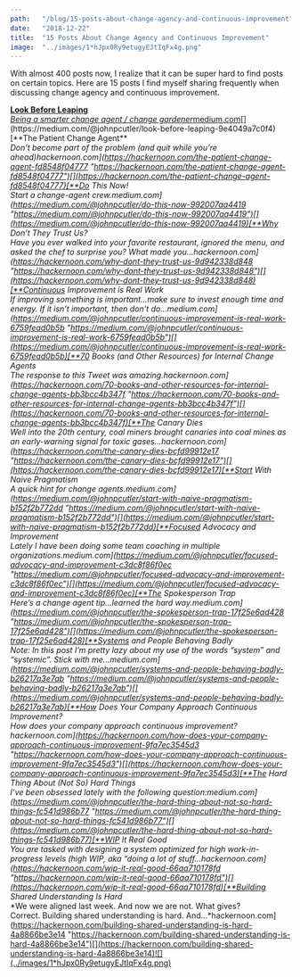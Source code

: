 ```yaml
---
path:	"/blog/15-posts-about-change-agency-and-continuous-improvement"
date:	"2018-12-22"
title:	"15 Posts About Change Agency and Continuous Improvement"
image:	"../images/1*hJpx0Ry9etugyEJtIqFx4g.png"
---
```


With almost 400 posts now, I realize that it can be super hard to find posts on certain topics. Here are 15 posts I find myself sharing frequently when discussing change agency and continuous improvement.

[**Look Before Leaping**  
*Being a smarter change agent / change gardener*medium.com](https://medium.com/@johnpcutler/look-before-leaping-9e4049a7c0f4 "https://medium.com/@johnpcutler/look-before-leaping-9e4049a7c0f4")[](https://medium.com/@johnpcutler/look-before-leaping-9e4049a7c0f4)[**The Patient Change Agent**  
*Don’t become part of the problem (and quit while you’re ahead)*hackernoon.com](https://hackernoon.com/the-patient-change-agent-fd8548f04777 "https://hackernoon.com/the-patient-change-agent-fd8548f04777")[](https://hackernoon.com/the-patient-change-agent-fd8548f04777)[**Do This Now!**  
*Start a change-agent crew.*medium.com](https://medium.com/@johnpcutler/do-this-now-992007aa4419 "https://medium.com/@johnpcutler/do-this-now-992007aa4419")[](https://medium.com/@johnpcutler/do-this-now-992007aa4419)[**Why Don’t They Trust Us?**  
*Have you ever walked into your favorite restaurant, ignored the menu, and asked the chef to surprise you? What made you…*hackernoon.com](https://hackernoon.com/why-dont-they-trust-us-9d942338d848 "https://hackernoon.com/why-dont-they-trust-us-9d942338d848")[](https://hackernoon.com/why-dont-they-trust-us-9d942338d848)[**Continuous Improvement is Real Work**  
*If improving something is important…make sure to invest enough time and energy. If it isn’t important, then don’t do…*medium.com](https://medium.com/@johnpcutler/continuous-improvement-is-real-work-6759fead0b5b "https://medium.com/@johnpcutler/continuous-improvement-is-real-work-6759fead0b5b")[](https://medium.com/@johnpcutler/continuous-improvement-is-real-work-6759fead0b5b)[**70 Books (and Other Resources) for Internal Change Agents**  
*The response to this Tweet was amazing.*hackernoon.com](https://hackernoon.com/70-books-and-other-resources-for-internal-change-agents-bb3bcc4b347f "https://hackernoon.com/70-books-and-other-resources-for-internal-change-agents-bb3bcc4b347f")[](https://hackernoon.com/70-books-and-other-resources-for-internal-change-agents-bb3bcc4b347f)[**The Canary Dies**  
*Well into the 20th century, coal miners brought canaries into coal mines as an early-warning signal for toxic gases…*hackernoon.com](https://hackernoon.com/the-canary-dies-bcfd99912e17 "https://hackernoon.com/the-canary-dies-bcfd99912e17")[](https://hackernoon.com/the-canary-dies-bcfd99912e17)[**Start With Naive Pragmatism**  
*A quick hint for change agents.*medium.com](https://medium.com/@johnpcutler/start-with-naive-pragmatism-b152f2b772dd "https://medium.com/@johnpcutler/start-with-naive-pragmatism-b152f2b772dd")[](https://medium.com/@johnpcutler/start-with-naive-pragmatism-b152f2b772dd)[**Focused Advocacy and Improvement**  
*Lately I have been doing some team coaching in multiple organizations.*medium.com](https://medium.com/@johnpcutler/focused-advocacy-and-improvement-c3dc8f86f0ec "https://medium.com/@johnpcutler/focused-advocacy-and-improvement-c3dc8f86f0ec")[](https://medium.com/@johnpcutler/focused-advocacy-and-improvement-c3dc8f86f0ec)[**The Spokesperson Trap**  
*Here’s a change agent tip…learned the hard way.*medium.com](https://medium.com/@johnpcutler/the-spokesperson-trap-17f25e6ad428 "https://medium.com/@johnpcutler/the-spokesperson-trap-17f25e6ad428")[](https://medium.com/@johnpcutler/the-spokesperson-trap-17f25e6ad428)[**Systems and People Behaving Badly**  
*Note: In this post I’m pretty lazy about my use of the words “system” and “systemic”. Stick with me…*medium.com](https://medium.com/@johnpcutler/systems-and-people-behaving-badly-b26217a3e7ab "https://medium.com/@johnpcutler/systems-and-people-behaving-badly-b26217a3e7ab")[](https://medium.com/@johnpcutler/systems-and-people-behaving-badly-b26217a3e7ab)[**How Does Your Company Approach Continuous Improvement?**  
*How does your company approach continuous improvement?*hackernoon.com](https://hackernoon.com/how-does-your-company-approach-continuous-improvement-9fa7ec3545d3 "https://hackernoon.com/how-does-your-company-approach-continuous-improvement-9fa7ec3545d3")[](https://hackernoon.com/how-does-your-company-approach-continuous-improvement-9fa7ec3545d3)[**The Hard Thing About (Not So) Hard Things**  
*I’ve been obsessed lately with the following question:*medium.com](https://medium.com/@johnpcutler/the-hard-thing-about-not-so-hard-things-fc541d986b77 "https://medium.com/@johnpcutler/the-hard-thing-about-not-so-hard-things-fc541d986b77")[](https://medium.com/@johnpcutler/the-hard-thing-about-not-so-hard-things-fc541d986b77)[**WIP It Real Good**  
*You are tasked with designing a system optimized for high work-in-progress levels (high WIP, aka “doing a lot of stuff…*hackernoon.com](https://hackernoon.com/wip-it-real-good-66aa710178fd "https://hackernoon.com/wip-it-real-good-66aa710178fd")[](https://hackernoon.com/wip-it-real-good-66aa710178fd)[**Building Shared Understanding Is Hard**  
*We were aligned last week. And now we are not. What gives?  
Correct. Building shared understanding is hard. And…*hackernoon.com](https://hackernoon.com/building-shared-understanding-is-hard-4a8866be3e14 "https://hackernoon.com/building-shared-understanding-is-hard-4a8866be3e14")[](https://hackernoon.com/building-shared-understanding-is-hard-4a8866be3e14)![](../images/1*hJpx0Ry9etugyEJtIqFx4g.png)